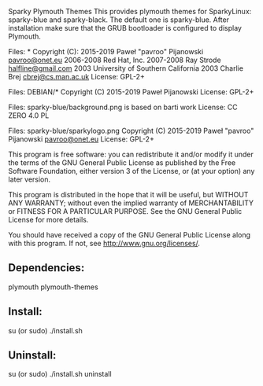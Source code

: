 Sparky Plymouth Themes
This provides plymouth themes for SparkyLinux: sparky-blue and sparky-black. The default one is sparky-blue. After installation make sure that the GRUB bootloader is configured to display Plymouth.

Files: *
    Copyright (C): 
    2015-2019 Paweł "pavroo" Pijanowski <pavroo@onet.eu>
    2006-2008 Red Hat, Inc.
    2007-2008 Ray Strode <halfline@gmail.com>
    2003 University of Southern California
    2003 Charlie Brej <cbrej@cs.man.ac.uk>
    License: GPL-2+

Files: DEBIAN/*
    Copyright (C) 2015-2019 Paweł Pijanowski
    License: GPL-2+

Files: sparky-blue/background.png
       is based on barti work
       License: CC ZERO 4.0 PL

Files: sparky-blue/sparkylogo.png
    Copyright (C) 2015-2019 Paweł "pavroo" Pijanowski <pavroo@onet.eu>
    License: GPL-2+

This program is free software: you can redistribute it and/or modify
it under the terms of the GNU General Public License as published by
the Free Software Foundation, either version 3 of the License, or
(at your option) any later version.

This program is distributed in the hope that it will be useful,
but WITHOUT ANY WARRANTY; without even the implied warranty of
MERCHANTABILITY or FITNESS FOR A PARTICULAR PURPOSE.  See the
GNU General Public License for more details.

You should have received a copy of the GNU General Public License
along with this program.  If not, see <http://www.gnu.org/licenses/>.

Dependencies:
-------------
plymouth
plymouth-themes

Install:
-------------
su (or sudo) 
./install.sh

Uninstall:
-------------
su (or sudo)
./install.sh uninstall
